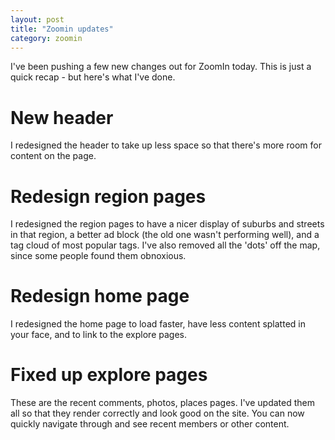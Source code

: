 ```yaml
---
layout: post
title: "Zoomin updates"
category: zoomin
---
```

 
I've been pushing a few new changes out for ZoomIn today. This is just a quick recap - but here's what I've done.

# New header

I redesigned the header to take up less space so that there's more room for content on the page.

# Redesign region pages

I redesigned the region pages to have a nicer display of suburbs and streets in that region, a better ad block (the old one wasn't performing well), and a tag cloud of most popular tags. I've also removed all the 'dots' off the map, since some people found them obnoxious.

# Redesign home page

I redesigned the home page to load faster, have less content splatted in your face, and to link to the explore pages.

# Fixed up explore pages

These are the recent comments, photos, places pages. I've updated them all so that they render correctly and look good on the site. You can now quickly navigate through and see recent members or other content.